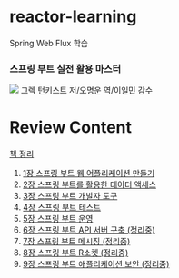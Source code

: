 # reactor-learning
Spring Web Flux 학습

<h3>스프링 부트 실전 활용 마스터</h3>
<img src="https://user-images.githubusercontent.com/66561524/129429115-560e9909-8665-4b63-8bbb-798fadbe6120.jpg">
그렉 턴키스트 저/오명운 역/이일민 감수

# Review Content

<p>

</P>

<a href="https://www.notion.so/0b655194e3054f1cbbbda9e768653908">책 정리</a>

<ol>
<li><a href="https://www.notion.so/1-b82e587e41824a508d28e46f57849ab1">1장 스프링 부트 웹 어플리케이션 만들기</a></li>
<li><a href="https://www.notion.so/2-651f01b5c05f46ea860cc61ad493bc3c">2장 스프링 부트를 활용한 데이터 액세스</a></li>
<li><a href="https://www.notion.so/3-cc872808f96e4d9e95fe367fa1d1a05d">3장 스프링 부트 개발자 도구</a></li>
<li><a href="https://www.notion.so/4-f686c2d7f7dd475caf0e695f68ba3bd4">4장 스프링 부트 테스트</a></li>
<li><a href="https://www.notion.so/5-e62fe4706c10446b81c6f6057c237b55">5장 스프링 부트 운영</a></li>
<li><a href="https://www.notion.so/6-API-cee8f0c05629482b9ac72eecf785a1e7">6장 스프링 부트 API 서버 구축 (정리중)</a></li>
<li><a href="https://www.notion.so/7-ac3929c6ae1d41e19b1f4d7926cc5516">7장 스프링 부트 메시징 (정리중)</a></li>
<li><a href="https://www.notion.so/8-R-b033b439820a4de7846cbebd1b1c77c5">8장 스프링 부트 R소켓 (정리중)</a></li>
<li><a href="https://www.notion.so/9-db1586fa9c8b4c6884c1b11327d88890">9장 스프링 부트 애플리케이션 보안 (정리중)</a></li>
</ol>
